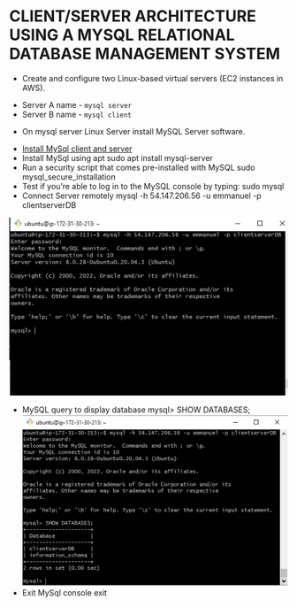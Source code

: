 # CLIENT/SERVER ARCHITECTURE USING A MYSQL RELATIONAL DATABASE MANAGEMENT SYSTEM

* Create and configure two Linux-based virtual servers (EC2 instances in AWS).
- Server A name - `mysql server`
- Server B name - `mysql client`
* On mysql server Linux Server install MySQL Server software.
- [Install MySql client and server](https://phoenixnap.com/kb/install-mysql-ubuntu-20-04)
- Install MySql using apt
sudo apt install mysql-server
- Run a security script that comes pre-installed with MySQL
sudo mysql_secure_installation
- Test if you’re able to log in to the MySQL console by typing:
sudo mysql
- Connect Server remotely
mysql -h 54.147.206.56 -u emmanuel -p clientserverDB

![](images/project5/connet-server.png)

- MySQL query to display database
mysql> SHOW DATABASES;
![](images/project5/mysql-query.png)
- Exit MySql console
exit